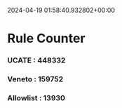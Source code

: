 2024-04-19 01:58:40.932802+00:00
# Rule Counter 
 ### UCATE : 448332

 ### Veneto : 159752

 ### Allowlist : 13930